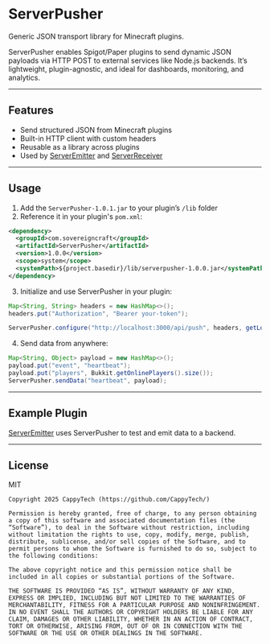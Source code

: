 # ServerPusher

Generic JSON transport library for Minecraft plugins.

ServerPusher enables Spigot/Paper plugins to send dynamic JSON payloads via HTTP POST to external services like Node.js backends. It’s lightweight, plugin-agnostic, and ideal for dashboards, monitoring, and analytics.

---

## Features

- Send structured JSON from Minecraft plugins
- Built-in HTTP client with custom headers
- Reusable as a library across plugins
- Used by [ServerEmitter](https://github.com/CappyTech/ServerEmitter) and [ServerReceiver](https://github.com/CappyTech/ServerReceiver)

---

## Usage

1. Add the `ServerPusher-1.0.1.jar` to your plugin’s `/lib` folder
2. Reference it in your plugin's `pom.xml`:

```xml
<dependency>
  <groupId>com.sovereigncraft</groupId>
  <artifactId>ServerPusher</artifactId>
  <version>1.0.0</version>
  <scope>system</scope>
  <systemPath>${project.basedir}/lib/serverpusher-1.0.0.jar</systemPath>
</dependency>
```

3. Initialize and use ServerPusher in your plugin:

```java
Map<String, String> headers = new HashMap<>();
headers.put("Authorization", "Bearer your-token");

ServerPusher.configure("http://localhost:3000/api/push", headers, getLogger());
```

4. Send data from anywhere:

```java
Map<String, Object> payload = new HashMap<>();
payload.put("event", "heartbeat");
payload.put("players", Bukkit.getOnlinePlayers().size());
ServerPusher.sendData("heartbeat", payload);
```

---

## Example Plugin

[ServerEmitter](https://github.com/CappyTech/ServerEmitter) uses ServerPusher to test and emit data to a backend.

---

## License

MIT

```
Copyright 2025 CappyTech (https://github.com/CappyTech/)

Permission is hereby granted, free of charge, to any person obtaining a copy of this software and associated documentation files (the “Software”), to deal in the Software without restriction, including without limitation the rights to use, copy, modify, merge, publish, distribute, sublicense, and/or sell copies of the Software, and to permit persons to whom the Software is furnished to do so, subject to the following conditions:

The above copyright notice and this permission notice shall be included in all copies or substantial portions of the Software.

THE SOFTWARE IS PROVIDED “AS IS”, WITHOUT WARRANTY OF ANY KIND, EXPRESS OR IMPLIED, INCLUDING BUT NOT LIMITED TO THE WARRANTIES OF MERCHANTABILITY, FITNESS FOR A PARTICULAR PURPOSE AND NONINFRINGEMENT. IN NO EVENT SHALL THE AUTHORS OR COPYRIGHT HOLDERS BE LIABLE FOR ANY CLAIM, DAMAGES OR OTHER LIABILITY, WHETHER IN AN ACTION OF CONTRACT, TORT OR OTHERWISE, ARISING FROM, OUT OF OR IN CONNECTION WITH THE SOFTWARE OR THE USE OR OTHER DEALINGS IN THE SOFTWARE.

```
